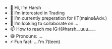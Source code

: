 - 👋 Hi, I’m Harsh
- 👀 I’m interested in Trading
- 🌱 I’m currently preperation for IIT(mains&Adv.)
- 💞️ I’m looking to collaborate on ...
- 📫 How to reach me IG:(@harsh__uuu.___
- 😄 Pronouns: ...
- ⚡ Fun fact: ...I'm 7(teen)

<!---
god-of-humuor/god-of-humuor is a ✨ special ✨ repository because its `README.md` (this file) appears on your GitHub profile.
You can click the Preview link to take a look at your changes.
--->
